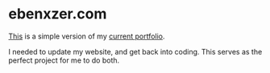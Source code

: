 # ebenxzer.com
<a href="http://ebenxzer.com/">This</a> is a simple version of my <a href="www.ebenezergavieres.com">current portfolio</a>.

I needed to update my website, and get back into coding. This serves as the perfect project for me to do both.
